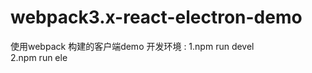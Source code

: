 # webpack3.x-react-electron-demo
使用webpack 构建的客户端demo
开发环境 : 1.npm run devel    
          2.npm run ele
